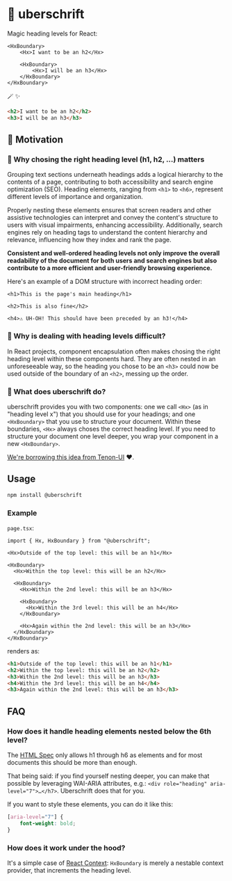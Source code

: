 # 🧢 uberschrift

Magic heading levels for React:

```tsx
<HxBoundary>
	<Hx>I want to be an h2</Hx>

	<HxBoundary>
		<Hx>I will be an h3</Hx>
	</HxBoundary>
</HxBoundary>
```

🪄 ✨

```html
<h2>I want to be an h2</h2>
<h3>I will be an h3</h3>
```

## 🤸 Motivation

### 👀 Why chosing the right heading level (h1, h2, …) matters

Grouping text sections underneath headings adds a logical hierarchy to the contents of a page, contributing to both accessibility and search engine optimization (SEO). Heading elements, ranging from `<h1>` to `<h6>`, represent different levels of importance and organization.

Properly nesting these elements ensures that screen readers and other assistive technologies can interpret and convey the content's structure to users with visual impairments, enhancing accessibility. Additionally, search engines rely on heading tags to understand the content hierarchy and relevance, influencing how they index and rank the page.

**Consistent and well-ordered heading levels not only improve the overall readability of the document for both users and search engines but also contribute to a more efficient and user-friendly browsing experience.**

Here's an example of a DOM structure with incorrect heading order:

```
<h1>This is the page's main heading</h1>

<h2>This is also fine</h2>

<h4>⚠️ UH-OH! This should have been preceded by an h3!</h4>
```

### 🤷 Why is dealing with heading levels difficult?

In React projects, component encapsulation often makes chosing the right heading level within these components hard. They are often nested in an unforeseeable way, so the heading you chose to be an `<h3>` could now be used outside of the boundary of an `<h2>`, messing up the order.

### 🧢 What does uberschrift do?

uberschrift provides you with two components: one we call `<Hx>` (as in "heading level x") that you should use for your headings; and one `<HxBoundary>` that you use to structure your document. Within these boundaries, `<Hx>` always choses the correct heading level. If you need to structure your document one level deeper, you wrap your component in a new `<HxBoundary>`.

[We're borrowing this idea from Tenon-UI](https://www.tenon-ui.info/headings) ❤️.

## Usage

```sh
npm install @uberschrift
```

### Example

`page.tsx`:

```tsx
import { Hx, HxBoundary } from "@uberschrift";

<Hx>Outside of the top level: this will be an h1</Hx>

<HxBoundary>
  <Hx>Within the top level: this will be an h2</Hx>

  <HxBoundary>
    <Hx>Within the 2nd level: this will be an h3</Hx>

    <HxBoundary>
      <Hx>Within the 3rd level: this will be an h4</Hx>
    </HxBoundary>

    <Hx>Again within the 2nd level: this will be an h3</Hx>
  </HxBoundary>
</HxBoundary>
```

renders as:

```html
<h1>Outside of the top level: this will be an h1</h1>
<h2>Within the top level: this will be an h2</h2>
<h3>Within the 2nd level: this will be an h3</h3>
<h4>Within the 3rd level: this will be an h4</h4>
<h3>Again within the 2nd level: this will be an h3</h3>
```

## FAQ

### How does it handle heading elements nested below the 6th level?

The [HTML Spec](https://html.spec.whatwg.org/#the-h1,-h2,-h3,-h4,-h5,-and-h6-elements) only allows h1 through h6 as elements and for most documents this should be more than enough.

That being said: if you find yourself nesting deeper, you can make that possible by leveraging WAI-ARIA attributes, e.g.: `<div role="heading" aria-level="7">…</h7>`. Uberschrift does that for you.

If you want to style these elements, you can do it like this:

```css
[aria-level="7"] {
	font-weight: bold;
}
```

### How does it work under the hood?

It's a simple case of [React Context](https://react.dev/learn/passing-data-deeply-with-context): `HxBoundary` is merely a nestable context provider, that increments the heading level.
